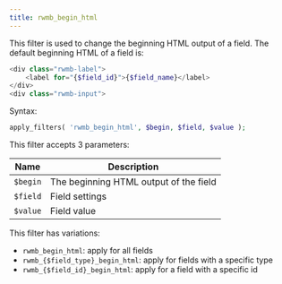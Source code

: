 ```yaml
---
title: rwmb_begin_html
---
```


This filter is used to change the beginning HTML output of a field. The default beginning HTML of a field is:

```php
<div class="rwmb-label">
    <label for="{$field_id}">{$field_name}</label>
</div>
<div class="rwmb-input">
```

Syntax:

```php
apply_filters( 'rwmb_begin_html', $begin, $field, $value );
```

This filter accepts 3 parameters:

Name|Description
---|---
`$begin`| The beginning HTML output of the field
`$field`| Field settings
`$value`| Field value

This filter has variations:

- `rwmb_begin_html`: apply for all fields
- `rwmb_{$field_type}_begin_html`: apply for fields with a specific type
- `rwmb_{$field_id}_begin_html`: apply for a field with a specific id
